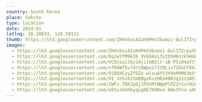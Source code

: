 ```yaml
---
country: South Korea
place: Sokcho
type: location
date: 2014-01
latlng: 38.20833, 128.59111
thumb: https://lh3.googleusercontent.com/ZKHxbxcAIahHPmVJbxmzi-Qul1T2rpyXD5WywO9RA4PMXysLBCCzeoD3sWEa2SnSiV2MnMLoy0PWBSkmuCGfj7peTxMg7j7ltmCp8LmyyY62ZAmhU_kruT2aPmzUTz-95xqwH8p3G6Q
images:
  - https://lh3.googleusercontent.com/ZKHxbxcAIahHPmVJbxmzi-Qul1T2rpyXD5WywO9RA4PMXysLBCCzeoD3sWEa2SnSiV2MnMLoy0PWBSkmuCGfj7peTxMg7j7ltmCp8LmyyY62ZAmhU_kruT2aPmzUTz-95xqwH8p3G6Q
  - https://lh3.googleusercontent.com/DqJwYTM9636_VVGD4sL3iCD5HKnzkSHGKPpAKSBpZVNbAMcnHdPDoHtZxKmXLebLGB-ktbJLN94GUiHVx6IsToA0ht6yGqF_xi82ibKE3eJddCV1mLbmaeTF-5dJfGzA87MUKi0kg-w
  - https://lh3.googleusercontent.com/VC5niwJJ5y1mjitbN2it-iB-PSiO4afCVcJq0ycl4i3NpFUBUCSqCbC_G88-TAnQ7P2EVkABd94wdVR9AssAjzJV06SelpX56P4hUaLD42CXQnSFnLXSn0KMrRk7EUjwmOnqe_ZPNUQ
  - https://lh3.googleusercontent.com/xf84Wf5vf4rC6Wpv27J29L1x71EkCF0UJGGRrZJMQOsjySOW0OeQMzvgyGssqf0P1tgPwxJq5s_rt3MQqVm3nmVi_uUe4-7B94FUcqi7hVnescWBoT2URzr-_LlzDZPUPJTn5ryKI5c
  - https://lh3.googleusercontent.com/91QQdCyyZfQZe-wlsuAYt3X9nM9M03bhYNp0lTXd_B-B6dAGJX0fr_ylGcYCSczEhsPWb9i_Z8TE8PCJLsd9DLJlbku018PUTiWQczOM_v18m1gtKH-MivCFkUdtKnOfEoRg7Tn-DX0
  - https://lh3.googleusercontent.com/VI_sh5i615m0BgxKszHEaeBRJq31zyWSI282KgxA1XM4RaNT7AgX_FojAcJfiwwrglLD1D11BKMovU5YEz8VONQ35BP-nGMonH3Ajhf8OFooSvd-fz42DI97hIo78Bp43bPMOVLyfYc
  - https://lh3.googleusercontent.com/IWFz-TDKJpUj1FDnMtWWpPlRZ2rzxr02nwltu55i-lrTb3OnmS4ImPGSfrKAhNybpa2Df7GwgYkLrKztTHi31krpP2wJZmMPCuwi79M_uzM83UPPe_Mx6tCFqb2HUD6R0bnQM_EVFK8
  - https://lh3.googleusercontent.com/eEhu3dehbyqig9E7XHHxo-kWx5Fna-y8VFW8pqSBdhX9bXSddSA1PHLiXoOZugACQ0obF6qKTXXyBV5ojaGYhZVwC6qTsmNDWpiUE3shEmfPJ77356TLcZelcYg0igud-L2dRuXPL6s
---
```

